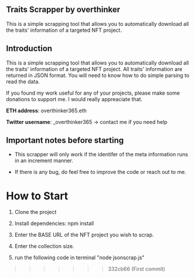 ## Traits Scrapper by overthinker
This is a simple scrapping tool that allows you to automatically download all the traits' information of a targeted NFT project.

## Introduction
This is a simple scrapping tool that allows you to automatically download all the traits' information of a targeted NFT project. 
All traits' information are returned in JSON format. You will need to know how to do simple parsing to read the data.

If you found my work useful for any of your projects, please make some donations to support me. I would really appreaciate that.

**ETH address**: overthinker365.eth

**Twitter username**: _overthinker365 -> contact me if you need help

## Important notes before starting

- This scrapper will only work if the identifer of the meta information runs in an increment manner.

- If there is any bug, do feel free to improve the code or reach out to me.


# How to Start

1. Clone the project

2. Install dependencies: npm install

3. Enter the BASE URL of the NFT project you wish to scrap.

4. Enter the collection size.

5. run the following code in terminal "node jsonscrap.js"
>>>>>>> 332cb66 (First commit)
